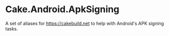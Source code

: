 # Cake.Android.ApkSigning

A set of aliases for https://cakebuild.net to help with Android's APK signing tasks.
